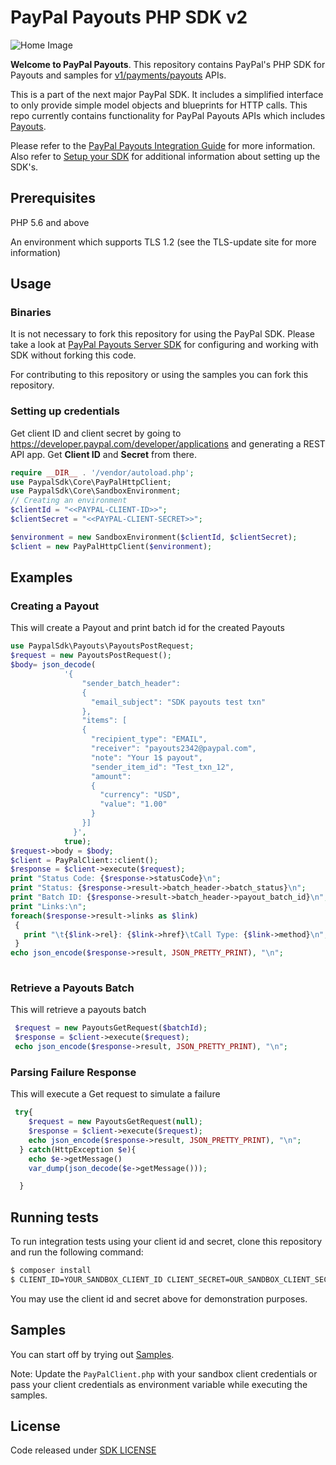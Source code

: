 # PayPal Payouts PHP SDK v2

![Home Image](homepage.jpg)

__Welcome to PayPal Payouts__. This repository contains PayPal's PHP SDK for Payouts and samples for [v1/payments/payouts](https://developer.paypal.com/docs/api/payments.payouts-batch/v1/) APIs.

This is a part of the next major PayPal SDK. It includes a simplified interface to only provide simple model objects and blueprints for HTTP calls. This repo currently contains functionality for PayPal Payouts APIs which includes [Payouts](https://developer.paypal.com/docs/api/payments.payouts-batch/v1/).

Please refer to the [PayPal Payouts Integration Guide](https://developer.paypal.com/docs/payouts/) for more information. Also refer to [Setup your SDK](https://developer.paypal.com/docs/payouts/reference/setup-sdk) for additional information about setting up the SDK's. 

## Prerequisites

PHP 5.6 and above

An environment which supports TLS 1.2 (see the TLS-update site for more information)

## Usage
### Binaries

It is not necessary to fork this repository for using the PayPal SDK. Please take a look at [PayPal Payouts Server SDK](https://developer.paypal.com/docs/payouts/reference/setup-sdk/#install-the-sdk) for configuring and working with SDK without forking this code.

For contributing to this repository or using the samples you can fork this repository.

### Setting up credentials

Get client ID and client secret by going to https://developer.paypal.com/developer/applications and generating a REST API app. Get <b>Client ID</b> and <b>Secret</b> from there.

```PHP
require __DIR__ . '/vendor/autoload.php';
use PaypalSdk\Core\PayPalHttpClient;
use PaypalSdk\Core\SandboxEnvironment;
// Creating an environment
$clientId = "<<PAYPAL-CLIENT-ID>>";
$clientSecret = "<<PAYPAL-CLIENT-SECRET>>";

$environment = new SandboxEnvironment($clientId, $clientSecret);
$client = new PayPalHttpClient($environment);
```

## Examples
### Creating a Payout
This will create a Payout and print batch id for the created Payouts

```PHP
use PaypalSdk\Payouts\PayoutsPostRequest;
$request = new PayoutsPostRequest();
$body= json_decode(
            '{
                "sender_batch_header":
                {
                  "email_subject": "SDK payouts test txn"
                },
                "items": [
                {
                  "recipient_type": "EMAIL",
                  "receiver": "payouts2342@paypal.com",
                  "note": "Your 1$ payout",
                  "sender_item_id": "Test_txn_12",
                  "amount":
                  {
                    "currency": "USD",
                    "value": "1.00"
                  }
                }]
              }',             
            true);
$request->body = $body;
$client = PayPalClient::client();
$response = $client->execute($request);
print "Status Code: {$response->statusCode}\n";
print "Status: {$response->result->batch_header->batch_status}\n";
print "Batch ID: {$response->result->batch_header->payout_batch_id}\n";
print "Links:\n";
foreach($response->result->links as $link)
 {
   print "\t{$link->rel}: {$link->href}\tCall Type: {$link->method}\n";
 }
echo json_encode($response->result, JSON_PRETTY_PRINT), "\n";
        
```

### Retrieve a Payouts Batch
This will retrieve a payouts batch
```PHP
 $request = new PayoutsGetRequest($batchId);
 $response = $client->execute($request);
 echo json_encode($response->result, JSON_PRETTY_PRINT), "\n";
```

### Parsing Failure Response
This will execute a Get request to simulate a failure
```PHP
 try{
    $request = new PayoutsGetRequest(null);
    $response = $client->execute($request);
    echo json_encode($response->result, JSON_PRETTY_PRINT), "\n";
  } catch(HttpException $e){
    echo $e->getMessage()
    var_dump(json_decode($e->getMessage()));

  }


```
## Running tests

To run integration tests using your client id and secret, clone this repository and run the following command:

```sh
$ composer install
$ CLIENT_ID=YOUR_SANDBOX_CLIENT_ID CLIENT_SECRET=OUR_SANDBOX_CLIENT_SECRET composer unit
```

You may use the client id and secret above for demonstration purposes.


## Samples

You can start off by trying out [Samples](/samples).

Note: Update the `PayPalClient.php` with your sandbox client credentials or pass your client credentials as environment variable while executing the samples.

## License
Code released under [SDK LICENSE](LICENSE)
